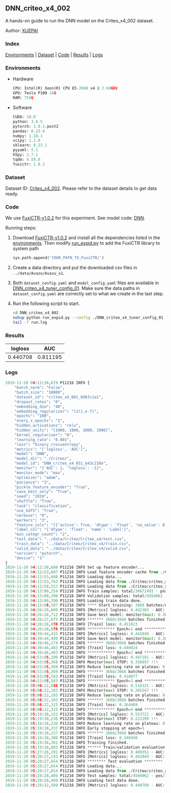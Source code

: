 ## DNN_criteo_x4_002

A hands-on guide to run the DNN model on the Criteo_x4_002 dataset.

Author: [XUEPAI](https://github.com/xue-pai)

### Index
[Environments](#Environments) | [Dataset](#Dataset) | [Code](#Code) | [Results](#Results) | [Logs](#Logs)

### Environments
+ Hardware

  ```python
  CPU: Intel(R) Xeon(R) CPU E5-2690 v4 @ 2.60GHz
  GPU: Tesla P100 16G
  RAM: 755G

  ```

+ Software

  ```python
  CUDA: 10.0
  python: 3.6.5
  pytorch: 1.0.1.post2
  pandas: 0.23.0
  numpy: 1.18.1
  scipy: 1.1.0
  sklearn: 0.23.1
  pyyaml: 5.1
  h5py: 2.7.1
  tqdm: 4.59.0
  fuxictr: 1.0.2
  ```

### Dataset
Dataset ID: [Criteo_x4_002](https://github.com/openbenchmark/BARS/blob/master/ctr_prediction/datasets/Criteo/README.md#Criteo_x4_002). Please refer to the dataset details to get data ready.

### Code

We use [FuxiCTR-v1.0.2](fuxictr_url) for this experiment. See model code: [DNN](https://github.com/xue-pai/FuxiCTR/blob/v1.0.2/fuxictr/pytorch/models/DNN.py).

Running steps:

1. Download [FuxiCTR-v1.0.2](fuxictr_url) and install all the dependencies listed in the [environments](#environments). Then modify [run_expid.py](./run_expid.py#L5) to add the FuxiCTR library to system path
    
    ```python
    sys.path.append('YOUR_PATH_TO_FuxiCTR/')
    ```

2. Create a data directory and put the downloaded csv files in `../data/Avazu/Avazu_x1`.

3. Both `dataset_config.yaml` and `model_config.yaml` files are available in [DNN_criteo_x4_tuner_config_01](./DNN_criteo_x4_tuner_config_01). Make sure the data paths in `dataset_config.yaml` are correctly set to what we create in the last step.

4. Run the following script to start.

    ```bash
    cd DNN_criteo_x4_002
    nohup python run_expid.py --config ./DNN_criteo_x4_tuner_config_01 --expid DNN_criteo_x4_031_90b5a63c --gpu 0 > run.log &
    tail -f run.log
    ```

### Results

| logloss | AUC  |
|:--------------------:|:--------------------:|
| 0.440708 | 0.811195  |


### Logs
```python
2019-11-20 04:12:38,679 P11216 INFO {
    "batch_norm": "False",
    "batch_size": "10000",
    "dataset_id": "criteo_x4_001_0d63c1a1",
    "dropout_rates": "0",
    "embedding_dim": "40",
    "embedding_regularizer": "l2(1.e-7)",
    "epochs": "100",
    "every_x_epochs": "1",
    "hidden_activations": "relu",
    "hidden_units": "[1000, 1000, 1000, 1000]",
    "kernel_regularizer": "0",
    "learning_rate": "0.001",
    "loss": "binary_crossentropy",
    "metrics": "['logloss', 'AUC']",
    "model": "DNN",
    "model_dir": "./Criteo/",
    "model_id": "DNN_criteo_x4_031_b43c210e",
    "monitor": "{'AUC': 1, 'logloss': -1}",
    "monitor_mode": "max",
    "optimizer": "adam",
    "patience": "3",
    "pickle_feature_encoder": "True",
    "save_best_only": "True",
    "seed": "2019",
    "shuffle": "True",
    "task": "classification",
    "use_hdf5": "True",
    "verbose": "0",
    "workers": "3",
    "feature_cols": "[{'active': True, 'dtype': 'float', 'na_value': 0, 'name': ['I1', 'I2', 'I3', 'I4', 'I5', 'I6', 'I7', 'I8', 'I9', 'I10', 'I11', 'I12', 'I13'], 'preprocess': 'convert_to_bucket', 'type': 'categorical'}, {'active': True, 'dtype': 'str', 'na_value': '', 'name': ['C1', 'C2', 'C3', 'C4', 'C5', 'C6', 'C7', 'C8', 'C9', 'C10', 'C11', 'C12', 'C13', 'C14', 'C15', 'C16', 'C17', 'C18', 'C19', 'C20', 'C21', 'C22', 'C23', 'C24', 'C25', 'C26'], 'type': 'categorical'}]",
    "label_col": "{'dtype': 'float', 'name': 'Label'}",
    "min_categr_count": "2",
    "test_data": "../data/Criteo/Criteo_x4/test.csv",
    "train_data": "../data/Criteo/Criteo_x4/train.csv",
    "valid_data": "../data/Criteo/Criteo_x4/valid.csv",
    "version": "pytorch",
    "device": "1"
}
2019-11-20 04:12:38,680 P11216 INFO Set up feature encoder...
2019-11-20 04:12:53,607 P11216 INFO Load feature encoder cache from ./Criteo/criteo_x4_001_0d63c1a1/feature_encoder.pkl
2019-11-20 04:12:53,608 P11216 INFO Loading data...
2019-11-20 04:12:53,763 P11216 INFO Loading data from ./Criteo/criteo_x4_001_0d63c1a1/train.hdf5
2019-11-20 04:12:58,517 P11216 INFO Loading data from ./Criteo/criteo_x4_001_0d63c1a1/valid.hdf5
2019-11-20 04:13:00,254 P11216 INFO Train samples: total/36672493 - pos/9396350 - neg/27276143 - ratio/25.62%
2019-11-20 04:13:00,390 P11216 INFO Validation samples: total/4584062 - pos/1174544 - neg/3409518 - ratio/25.62%
2019-11-20 04:13:00,390 P11216 INFO Loading train data done.
2019-11-20 04:13:08,597 P11216 INFO **** Start training: 3668 batches/epoch ****
2019-11-20 04:26:26,609 P11216 INFO [Metrics] logloss: 0.442383 - AUC: 0.809219
2019-11-20 04:26:26,712 P11216 INFO Save best model: monitor(max): 0.366836
2019-11-20 04:26:27,875 P11216 INFO ******* 3668/3668 batches finished *******
2019-11-20 04:26:28,070 P11216 INFO [Train] loss: 0.451823
2019-11-20 04:26:28,070 P11216 INFO ************ Epoch=1 end ************
2019-11-20 04:39:44,415 P11216 INFO [Metrics] logloss: 0.441049 - AUC: 0.810782
2019-11-20 04:39:44,499 P11216 INFO Save best model: monitor(max): 0.369734
2019-11-20 04:39:46,274 P11216 INFO ******* 3668/3668 batches finished *******
2019-11-20 04:39:46,483 P11216 INFO [Train] loss: 0.440024
2019-11-20 04:39:46,483 P11216 INFO ************ Epoch=2 end ************
2019-11-20 04:53:05,299 P11216 INFO [Metrics] logloss: 0.447181 - AUC: 0.805238
2019-11-20 04:53:05,368 P11216 INFO Monitor(max) STOP: 0.358057 !!!
2019-11-20 04:53:05,369 P11216 INFO Reduce learning rate on plateau: 0.000100
2019-11-20 04:53:05,369 P11216 INFO ******* 3668/3668 batches finished *******
2019-11-20 04:53:05,583 P11216 INFO [Train] loss: 0.418077
2019-11-20 04:53:05,583 P11216 INFO ************ Epoch=3 end ************
2019-11-20 05:06:22,036 P11216 INFO [Metrics] logloss: 0.516321 - AUC: 0.781888
2019-11-20 05:06:22,103 P11216 INFO Monitor(max) STOP: 0.265567 !!!
2019-11-20 05:06:22,103 P11216 INFO Reduce learning rate on plateau: 0.000010
2019-11-20 05:06:22,103 P11216 INFO ******* 3668/3668 batches finished *******
2019-11-20 05:06:22,315 P11216 INFO [Train] loss: 0.364469
2019-11-20 05:06:22,315 P11216 INFO ************ Epoch=4 end ************
2019-11-20 05:19:38,152 P11216 INFO [Metrics] logloss: 0.553721 - AUC: 0.775120
2019-11-20 05:19:38,236 P11216 INFO Monitor(max) STOP: 0.221399 !!!
2019-11-20 05:19:38,236 P11216 INFO Reduce learning rate on plateau: 0.000001
2019-11-20 05:19:38,237 P11216 INFO Early stopping at epoch=5
2019-11-20 05:19:38,237 P11216 INFO ******* 3668/3668 batches finished *******
2019-11-20 05:19:38,380 P11216 INFO [Train] loss: 0.348458
2019-11-20 05:19:38,381 P11216 INFO Training finished.
2019-11-20 05:19:38,893 P11216 INFO ****** Train/validation evaluation ******
2019-11-20 05:27:26,291 P11216 INFO [Metrics] logloss: 0.409351 - AUC: 0.843586
2019-11-20 05:28:27,143 P11216 INFO [Metrics] logloss: 0.441049 - AUC: 0.810782
2019-11-20 05:28:27,654 P11216 INFO ******** Test evaluation ********
2019-11-20 05:28:27,654 P11216 INFO Loading data...
2019-11-20 05:28:27,654 P11216 INFO Loading data from ./Criteo/criteo_x4_001_0d63c1a1/test.hdf5
2019-11-20 05:28:28,404 P11216 INFO Test samples: total/4584062 - pos/1174544 - neg/3409518 - ratio/25.62%
2019-11-20 05:28:28,404 P11216 INFO Loading test data done.
2019-11-20 05:29:32,589 P11216 INFO [Metrics] logloss: 0.440708 - AUC: 0.811195

```
